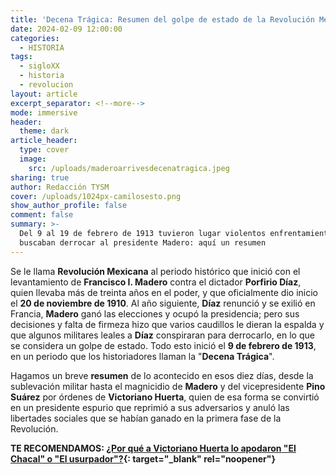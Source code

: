 ```yaml
---
title: 'Decena Trágica: Resumen del golpe de estado de la Revolución Mexicana'
date: 2024-02-09 12:00:00
categories:
  - HISTORIA
tags:
  - sigloXX
  - historia
  - revolucion
layout: article
excerpt_separator: <!--more-->
mode: immersive
header:
  theme: dark
article_header:
  type: cover
  image:
    src: /uploads/maderoarrivesdecenatragica.jpeg
sharing: true
author: Redacción TYSM
cover: /uploads/1024px-camilosesto.png
show_author_profile: false
comment: false
summary: >-
  Del 9 al 19 de febrero de 1913 tuvieron lugar violentos enfrentamientos que
  buscaban derrocar al presidente Madero: aquí un resumen
---
```

Se le llama **Revolución Mexicana** al periodo histórico que inició con el levantamiento de **Francisco I. Madero** contra el dictador **Porfirio Díaz**, quien llevaba más de treinta años en el poder, y que oficialmente dio inicio el **20 de noviembre de 1910**. Al año siguiente, **Díaz** renunció y se exilió en Francia, **Madero** ganó las elecciones y ocupó la presidencia; pero sus decisiones y falta de firmeza hizo que varios caudillos le dieran la espalda y que algunos militares leales a **Díaz** conspiraran para derrocarlo, en lo que se considera un golpe de estado. Todo esto inició el **9 de febrero de 1913**, en un periodo que los historiadores llaman la "**Decena Trágica**".

Hagamos un breve **resumen** de lo acontecido en esos diez días, desde la sublevación militar hasta el magnicidio de **Madero** y del vicepresidente **Pino Suárez** por órdenes de **Victoriano Huerta**, quien de esa forma se convirtió en un presidente espurio que reprimió a sus adversarios y anuló las libertades sociales que se habían ganado en la primera fase de la Revolución.

**TE RECOMENDAMOS: [¿Por qué a Victoriano Huerta lo apodaron "El Chacal" o "El usurpador"?](https://blog.tonoysumariachi.com/historia/2024/01/30/por-qu%C3%A9-a-victoriano-huerta-lo-apodaron-el-chacal-o-el-usurpador.html){: target="_blank" rel="noopener"}**